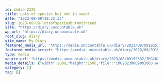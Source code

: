 ```yaml
---
id: media-2325
title: Lots of species but not in seed!
date: "2023-08-09T19:25:32"
slug: 2023-08-09-lotsofspeciesbutnotinseed
site: "https://diary.uncountable.uk"
wp_url: "https://diary.uncountable.uk"
root_slug: diary
site_name: My Diary
featured_media_url: "https://media.uncountable.uk/diary/2023/08/09192532/IMG20230809093800.webp"
featured_media_srcset: "https://media.uncountable.uk/diary/2023/08/09192532/IMG20230809093800-300x225.webp 300w, https://media.uncountable.uk/diary/2023/08/09192532/IMG20230809093800-1024x768.webp 1024w, https://media.uncountable.uk/diary/2023/08/09192532/IMG20230809093800-150x150.webp 150w, https://media.uncountable.uk/diary/2023/08/09192532/IMG20230809093800-640x480.webp 640w, https://media.uncountable.uk/diary/2023/08/09192532/IMG20230809093800.webp 2000w"
type: media
source_url: "https://media.uncountable.uk/diary/2023/08/09192532/IMG20230809093800.webp"
media_details: {"width":2000,"height":1500,"file":"IMG20230809093800.webp","filesize":189026,"sizes":{"medium":{"file":"IMG20230809093800-300x225.webp","width":300,"height":225,"filesize":33098,"mime_type":"image/webp","source_url":"https://media.uncountable.uk/diary/2023/08/09192532/IMG20230809093800-300x225.webp"},"large":{"file":"IMG20230809093800-1024x768.webp","width":1024,"height":768,"filesize":279914,"mime_type":"image/webp","source_url":"https://media.uncountable.uk/diary/2023/08/09192532/IMG20230809093800-1024x768.webp"},"thumbnail":{"file":"IMG20230809093800-150x150.webp","width":150,"height":150,"filesize":11664,"mime_type":"image/webp","source_url":"https://media.uncountable.uk/diary/2023/08/09192532/IMG20230809093800-150x150.webp"},"mobwidth":{"file":"IMG20230809093800-640x480.webp","width":640,"height":480,"filesize":132576,"mime_type":"image/webp","source_url":"https://media.uncountable.uk/diary/2023/08/09192532/IMG20230809093800-640x480.webp"},"full":{"file":"IMG20230809093800.webp","width":2000,"height":1500,"mime_type":"image/webp","source_url":"https://media.uncountable.uk/diary/2023/08/09192532/IMG20230809093800.webp"}},"image_meta":{"aperture":"0","credit":"","camera":"","caption":"","created_timestamp":"0","copyright":"","focal_length":"0","iso":"0","shutter_speed":"0","title":"","orientation":"0","keywords":[]}}
category: []
tag: []
---
```


